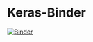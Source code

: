 # Keras-Binder

[![Binder](https://mybinder.org/badge_logo.svg)](https://mybinder.org/v2/gh/gabi-a/Keras-Binder/master)
